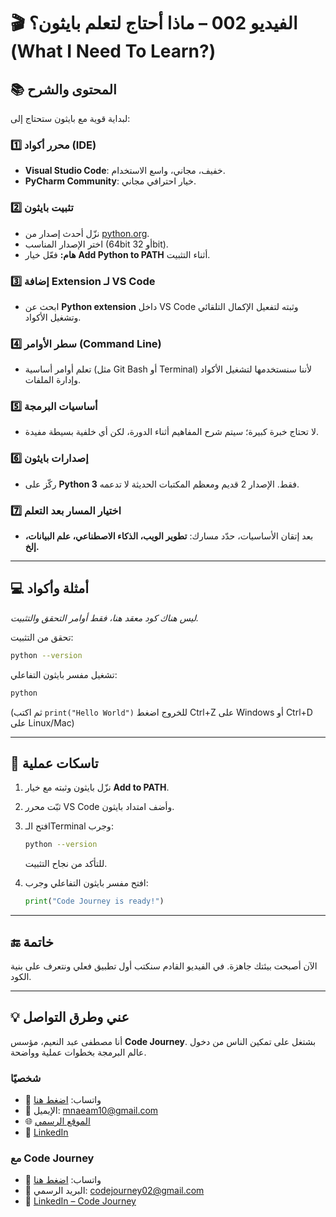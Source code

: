 # 🎬 الفيديو 002 – ماذا أحتاج لتعلم بايثون؟ (What I Need To Learn?)

## 📚 المحتوى والشرح
لبداية قوية مع بايثون ستحتاج إلى:

### 1️⃣ محرر أكواد (IDE)
- **Visual Studio Code**: خفيف، مجاني، واسع الاستخدام.
- **PyCharm Community**: خيار احترافي مجاني.

### 2️⃣ تثبيت بايثون
- نزّل أحدث إصدار من [python.org](https://www.python.org/downloads/).
- اختر الإصدار المناسب (64bit أو 32bit).
- **هام:** فعّل خيار **Add Python to PATH** أثناء التثبيت.

### 3️⃣ إضافة Extension لـ VS Code
- ابحث عن **Python extension** داخل VS Code وثبته لتفعيل الإكمال التلقائي وتشغيل الأكواد.

### 4️⃣ سطر الأوامر (Command Line)
- تعلم أوامر أساسية (مثل Git Bash أو Terminal) لأننا سنستخدمها لتشغيل الأكواد وإدارة الملفات.

### 5️⃣ أساسيات البرمجة
- لا تحتاج خبرة كبيرة؛ سيتم شرح المفاهيم أثناء الدورة، لكن أي خلفية بسيطة مفيدة.

### 6️⃣ إصدارات بايثون
- ركّز على **Python 3** فقط. الإصدار 2 قديم ومعظم المكتبات الحديثة لا تدعمه.

### 7️⃣ اختيار المسار بعد التعلم
- بعد إتقان الأساسيات، حدّد مسارك: **تطوير الويب، الذكاء الاصطناعي، علم البيانات، إلخ.**

---

## 💻 أمثلة وأكواد
*ليس هناك كود معقد هنا، فقط أوامر التحقق والتثبيت.*

تحقق من التثبيت:
```bash
python --version
````

تشغيل مفسر بايثون التفاعلي:

```bash
python
```

(ثم اكتب `print("Hello World")` للخروج اضغط Ctrl+Z على Windows أو Ctrl+D على Linux/Mac)

---

## 📝 تاسكات عملية

1. نزّل بايثون وثبته مع خيار **Add to PATH**.
2. ثبّت محرر VS Code وأضف امتداد بايثون.
3. افتح الـTerminal وجرب:

   ```bash
   python --version
   ```

   للتأكد من نجاح التثبيت.
4. افتح مفسر بايثون التفاعلي وجرب:

   ```python
   print("Code Journey is ready!")
   ```

---

## 🔚 خاتمة

الآن أصبحت بيئتك جاهزة.
في الفيديو القادم سنكتب أول تطبيق فعلي ونتعرف على بنية الكود.

---


## 💡 عني وطرق التواصل


أنا مصطفى عبد النعيم، مؤسس **Code Journey**.
بشتغل على تمكين الناس من دخول عالم البرمجة بخطوات عملية وواضحة.


### شخصيًا
- 💬 واتساب: [اضغط هنا](https://wa.me/201114938410)
- 📧 الإيميل: mnaeam10@gmail.com  
- 🌐 [الموقع الرسمي](https://mostafa-naeam-web.vercel.app/)  
- 💼 [LinkedIn](https://www.linkedin.com/in/mostafa-naeam/)

### مع Code Journey
- 💬 واتساب: [اضغط هنا](https://wa.me/201555303227)
- 📩 البريد الرسمي: codejourney02@gmail.com  
- 💼 [LinkedIn – Code Journey](https://www.linkedin.com/company/code-journey25/)
